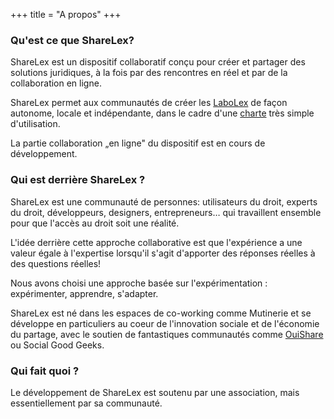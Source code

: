 +++
title = "A propos"
+++

### Qu'est ce que ShareLex?

ShareLex est un dispositif collaboratif conçu pour créer et partager des solutions
juridiques, à la fois par des rencontres en réel et par de la collaboration en ligne.

ShareLex permet aux communautés de créer les [LaboLex][what-is-a-labolex]
de façon autonome, locale et indépendante, dans le cadre d'une [charte][charter]
très simple d'utilisation.

La partie collaboration „en ligne" du dispositif est en cours de
développement.

### Qui est derrière ShareLex ?

ShareLex est une communauté de personnes: utilisateurs du droit, experts du droit,
développeurs, designers, entrepreneurs… qui travaillent ensemble pour que l'accès
au droit soit une réalité.

L'idée derrière cette approche collaborative est que l'expérience a une
valeur égale à l'expertise lorsqu'il s'agit d'apporter des réponses réelles
à des questions réelles!

Nous avons choisi une approche basée sur l'expérimentation : expérimenter,
apprendre, s'adapter.

ShareLex est né dans les espaces de co-working comme Mutinerie et se développe
en particuliers au coeur de l'innovation sociale et de l'économie du partage,
avec le soutien de fantastiques communautés comme [OuiShare][ouishare]
ou Social Good Geeks.

### Qui fait quoi ?

Le développement de ShareLex est soutenu par une association, mais essentiellement
par sa communauté.

[what-is-a-labolex]: /what-is-a-labolex
[charter]: /join/charter
[ouishare]: http://ouishare.net/
